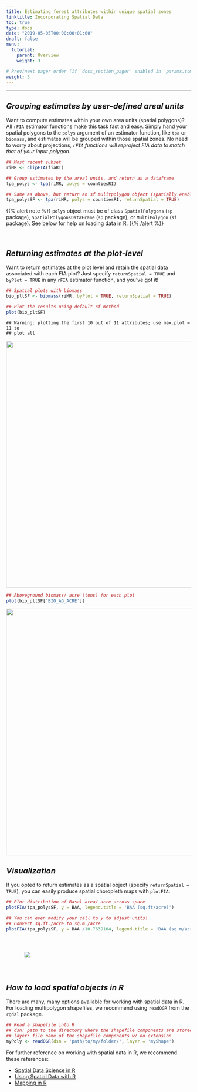 ```yaml
---
title: Estimating forest attributes within unique spatial zones
linktitle: Incorporating Spatial Data
toc: true
type: docs
date: "2019-05-05T00:00:00+01:00"
draft: false
menu:
  tutorial:
    parent: Overview
    weight: 3

# Prev/next pager order (if `docs_section_pager` enabled in `params.toml`)
weight: 3
---
```




___
## _**Grouping estimates by user-defined areal units**_
Want to compute estimates within your own area units (spatial polygons)? All `rFIA` estimator functions make this task fast and easy. Simply hand your spatial polygons to the `polys` argument of an estimator function, like `tpa` or `biomass`, and estimates will be grouped within those spatial zones. No need to worry about projections, *`rFIA` functions will reproject FIA data to match that of your input polygon.*

```r
## Most recent subset
riMR <- clipFIA(fiaRI)

## Group estimates by the areal units, and return as a dataframe
tpa_polys <- tpa(riMR, polys = countiesRI)

## Same as above, but return an sf mulitpolygon object (spatially enabled)
tpa_polysSF <- tpa(riMR, polys = countiesRI, returnSpatial = TRUE)
```
{{% alert note %}}
`polys` object must be of class `SpatialPolygons` (`sp` package), `SpatialPolygonsDataFrame` (`sp` package), or `MultiPolygon` (`sf` package). See below for help on loading data in R.
{{% /alert %}}

<br>

## _**Returning estimates at the plot-level**_
Want to return estimates at the plot level and retain the spatial data associated with each FIA plot? Just specify `returnSpatial = TRUE` and `byPlot = TRUE` in any `rFIA` estimator function, and you've got it!


```r
## Spatial plots with biomass 
bio_pltSF <- biomass(riMR, byPlot = TRUE, returnSpatial = TRUE)

## Plot the results using default sf method
plot(bio_pltSF)
```

```
## Warning: plotting the first 10 out of 11 attributes; use max.plot = 11 to
## plot all
```

<img src="/tutorial/spatial_files/figure-html/unnamed-chunk-3-1.png" width="672" />

```r
## Aboveground biomass/ acre (tons) for each plot
plot(bio_pltSF['BIO_AG_ACRE'])
```

<img src="/tutorial/spatial_files/figure-html/unnamed-chunk-3-2.png" width="672" />

<br>


## _**Visualization**_
If you opted to return estimates as a spatial object (specify `returnSpatial = TRUE`), you can easily produce spatial choropleth maps with `plotFIA`:

```r
## Plot distribution of Basal area/ acre across space
plotFIA(tpa_polysSF, y = BAA, legend.title = 'BAA (sq.ft/acre)')

## You can even modify your call to y to adjust units!
## Convert sq.ft./acre to sq.m./acre
plotFIA(tpa_polysSF, y = BAA /10.7639104, legend.title = 'BAA (sq.m/acre)')
```
<img src="/img/spatialBAA.jpg" hspace = 50 vspace = 40>


<br>

## _**How to load spatial objects in R**_
There are many, many options available for working with spatial data in R. For loading multipolygon shapefiles, we recommend using `readOGR` from the `rgdal` package. 

```r
## Read a shapefile into R
## dsn: path to the directory where the shapefile components are stored
## layer: file name of the shapefile components w/ no extension
myPoly <- readOGR(dsn = 'path/to/my/folder/', layer = 'myShape')
```

For further reference on working with spatial data in R, we recommend these references: 

- <a href="https://rspatial.org/" target="_blank">Spatial Data Science in R</a>
- <a href="https://cengel.github.io/R-spatial/" target="_blank">Using Spatial Data with R</a>
- <a href="https://www.r-spatial.org/r/2018/10/25/ggplot2-sf.html" target="_blank">Mapping in R</a>



